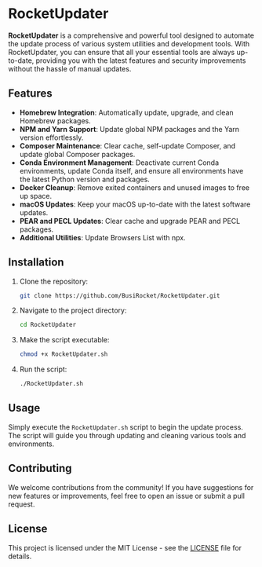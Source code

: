 
# RocketUpdater

**RocketUpdater** is a comprehensive and powerful tool designed to automate the update process of various system utilities and development tools. With RocketUpdater, you can ensure that all your essential tools are always up-to-date, providing you with the latest features and security improvements without the hassle of manual updates.

## Features

- **Homebrew Integration**: Automatically update, upgrade, and clean Homebrew packages.
- **NPM and Yarn Support**: Update global NPM packages and the Yarn version effortlessly.
- **Composer Maintenance**: Clear cache, self-update Composer, and update global Composer packages.
- **Conda Environment Management**: Deactivate current Conda environments, update Conda itself, and ensure all environments have the latest Python version and packages.
- **Docker Cleanup**: Remove exited containers and unused images to free up space.
- **macOS Updates**: Keep your macOS up-to-date with the latest software updates.
- **PEAR and PECL Updates**: Clear cache and upgrade PEAR and PECL packages.
- **Additional Utilities**: Update Browsers List with npx.

## Installation

1. Clone the repository:
   ```sh
   git clone https://github.com/BusiRocket/RocketUpdater.git
   ```

2. Navigate to the project directory:
   ```sh
   cd RocketUpdater
   ```

3. Make the script executable:
   ```sh
   chmod +x RocketUpdater.sh
   ```

4. Run the script:
   ```sh
   ./RocketUpdater.sh
   ```

## Usage

Simply execute the `RocketUpdater.sh` script to begin the update process. The script will guide you through updating and cleaning various tools and environments.

## Contributing

We welcome contributions from the community! If you have suggestions for new features or improvements, feel free to open an issue or submit a pull request.

## License

This project is licensed under the MIT License - see the [LICENSE](LICENSE) file for details.
